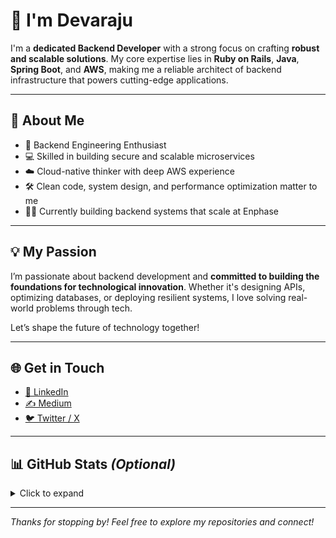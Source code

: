 # 👋 I'm Devaraju

I'm a **dedicated Backend Developer** with a strong focus on crafting **robust and scalable solutions**. My core expertise lies in **Ruby on Rails**, **Java**, **Spring Boot**, and **AWS**, making me a reliable architect of backend infrastructure that powers cutting-edge applications.

---

## 🚀 About Me

- 🔧 Backend Engineering Enthusiast  
- 💻 Skilled in building secure and scalable microservices  
- ☁️ Cloud-native thinker with deep AWS experience  
- 🛠️ Clean code, system design, and performance optimization matter to me  
- 👨‍💻 Currently building backend systems that scale at Enphase  

---

## 💡 My Passion

I’m passionate about backend development and **committed to building the foundations for technological innovation**. Whether it's designing APIs, optimizing databases, or deploying resilient systems, I love solving real-world problems through tech.

Let’s shape the future of technology together!

---

## 🌐 Get in Touch

- [💼 LinkedIn](https://www.linkedin.com/in/devarajub)  
- [✍️ Medium](https://medium.com/@devraj_boddu)  
- [🐦 Twitter / X](https://twitter.com/devraj_boddu)

---

## 📊 GitHub Stats *(Optional)*

<details>
  <summary>Click to expand</summary>

  ![Devraj's GitHub stats](https://github-readme-stats.vercel.app/api?username=devrajboddu&show_icons=true&theme=github_dark&hide_title=true)
  ![Top Languages](https://github-readme-stats.vercel.app/api/top-langs/?username=devrajboddu&layout=compact&theme=github_dark)

</details>

---

_Thanks for stopping by! Feel free to explore my repositories and connect!_
